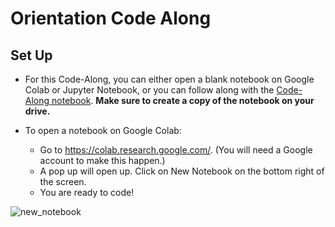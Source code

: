 # Orientation Code Along

## Set Up
- For this Code-Along, you can either open a blank notebook on Google Colab or Jupyter Notebook, or you can follow along with the [Code-Along notebook](). **Make sure to create a copy of the notebook on your drive.** 

- To open a notebook on Google Colab:
    - Go to https://colab.research.google.com/. (You will need a Google account to make this happen.) 
    - A pop up will open up. Click on New Notebook on the bottom right of the screen. 
    - You are ready to code!

![new_notebook](https://github.com/bloominstituteoftechnology/ds_code_along_0.1_ds_fundamentals_starter/blob/main/assets/new_notebook_arrow.png?raw=true)
